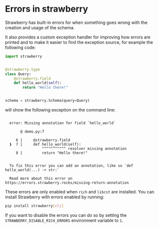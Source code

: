 # Errors in strawberry

Strawberry has built-in errors for when something goes wrong with the creation
and usage of the schema.

It also provides a custom exception handler for improving how errors are printed
and to make it easier to find the exception source, for example the following
code:

```python
import strawberry


@strawberry.type
class Query:
    @strawberry.field
    def hello_world(self):
        return "Hello there!"


schema = strawberry.Schema(query=Query)
```

will show the following exception on the command line:

```text

  error: Missing annotation for field `hello_world`

       @ demo.py:7

     6 |     @strawberry.field
  ❱  7 |     def hello_world(self):
                 ^^^^^^^^^^^ resolver missing annotation
     8 |         return "Hello there!"


  To fix this error you can add an annotation, like so `def hello_world(...) -> str:`

  Read more about this error on https://errors.strawberry.rocks/missing-return-annotation

```

These errors are only enabled when `rich` and `libcst` are installed. You can
install Strawberry with errors enabled by running:

```bash
pip install strawberry[cli]
```

If you want to disable the errors you can do so by setting the
`STRAWBERRY_DISABLE_RICH_ERRORS` environment variable to `1`.

